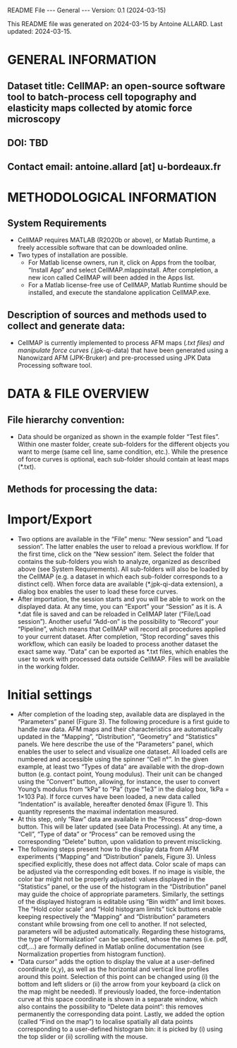 README File --- General --- Version: 0.1 (2024-03-15) 
 
This README file was generated on 2024-03-15 by Antoine ALLARD.
Last updated: 2024-03-15.
 
# GENERAL INFORMATION
 
## Dataset title: CellMAP: an open-source software tool to batch-process cell topography and elasticity maps collected by atomic force microscopy
 
## DOI: TBD
 
## Contact email: antoine.allard [at] u-bordeaux.fr
 
 
# METHODOLOGICAL INFORMATION 
 
## System Requirements
- CellMAP requires MATLAB (R2020b or above), or Matlab Runtime, a freely accessible software that can be downloaded online. 
- Two types of installation are possible. 
	- For Matlab license owners, run it, click on Apps from the toolbar, “Install App” and select CellMAP.mlappinstall. After completion, a new icon called CellMAP will been added in the Apps list. 
	- For a Matlab license-free use of CellMAP, Matlab Runtime should be installed, and execute the standalone application CellMAP.exe.

## Description of sources and methods used to collect and generate data:
- CellMAP is currently implemented to process AFM maps (*.txt files) and manipulate force curves (*.jpk-qi-data) that have been generated using a Nanowizard AFM (JPK-Bruker) and pre-processed using JPK Data Processing software tool.
 
 
# DATA & FILE OVERVIEW
 
## File hierarchy convention:
- Data should be organized as shown in the example folder “Test files”. Within one master folder, create sub-folders for the different objects you want to merge (same cell line, same condition, etc.). While the presence of force curves is optional, each sub-folder should contain at least maps (*.txt).
 

## Methods for processing the data: 

# Import/Export
- Two options are available in the “File” menu: “New session” and “Load session”. The latter enables the user to reload a previous workflow. If for the first time, click on the “New session” item. Select the folder that contains the sub-folders you wish to analyze, organized as described above (see System Requirements). All sub-folders will also be loaded by the CellMAP (e.g. a dataset in which each sub-folder corresponds to a distinct cell). When force data are available (*.jpk-qi-data extension), a dialog box enables the user to load these force curves.
- After importation, the session starts and you will be able to work on the displayed data. At any time, you can “Export” your “Session” as it is. A *.dat file is saved and can be reloaded in CellMAP later (“File/Load session”). Another useful “Add-on” is the possibility to “Record” your “Pipeline”, which means that CellMAP will record all procedures applied to your current dataset. After completion, “Stop recording” saves this workflow, which can easily be loaded to process another dataset the exact same way. “Data” can be exported as *.txt files, which enables the user to work with processed data outside CellMAP. Files will be available in the working folder.

# Initial settings
- After completion of the loading step, available data are displayed in the “Parameters” panel (Figure 3). The following procedure is a first guide to handle raw data. AFM maps and their characteristics are automatically updated in the “Mapping”, “Distribution”, “Geometry” and “Statistics” panels. We here describe the use of the “Parameters” panel, which enables the user to select and visualize one dataset. All loaded cells are numbered and accessible using the spinner “Cell n°”. In the given example, at least two “Types of data” are available with the drop-down button (e.g. contact point, Young modulus). Their unit can be changed using the “Convert” button, allowing, for instance, the user to convert Young’s modulus from “kPa” to “Pa” (type “1e3” in the dialog box, 1kPa = 1×103 Pa). If force curves have been loaded, a new data called “Indentation” is available, hereafter denoted δmax (Figure 1). This quantity represents the maximal indentation measured.
- At this step, only “Raw” data are available in the “Process” drop-down button. This will be later updated (see Data
Processing). At any time, a “Cell”, “Type of data” or “Process” can be removed using the corresponding “Delete” button, upon validation to prevent misclicking.
- The following steps present how to the display data from AFM experiments (“Mapping” and “Distribution” panels, Figure 3). Unless specified explicitly, these does not affect data. Color scale of maps can be adjusted via the corresponding edit boxes. If no image is visible, the color bar might not be properly adjusted: values displayed in the “Statistics” panel, or the use of the histogram in the “Distribution” panel may guide the choice of appropriate parameters. Similarly, the settings of the displayed histogram is editable using “Bin width” and limit boxes. The “Hold color scale” and “Hold histogram limits” tick buttons enable keeping respectively the “Mapping” and “Distribution” parameters constant while browsing from one cell to another. If not selected, parameters will be adjusted automatically. Regarding these histograms, the type of “Normalization” can be specified, whose the names (i.e. pdf, cdf,...) are formally defined in Matlab online documentation (see Normalization properties from histogram function).
- “Data cursor” adds the option to display the value at a user-defined coordinate (x,y), as well as the horizontal and vertical line profiles around this point. Selection of this point can be changed using (i) the bottom and left sliders or (ii) the arrow from your keyboard (a click on the map might be needed). If previously loaded, the force-indentation curve at this space coordinate is shown in a separate window, which also contains the possibility to “Delete data point”: this removes permanently the corresponding data point. Lastly, we added the option (called “Find on the map”) to localise spatially all data points corresponding to a user-defined histogram bin: it is picked by (i) using the top slider or (ii) scrolling with the mouse.
